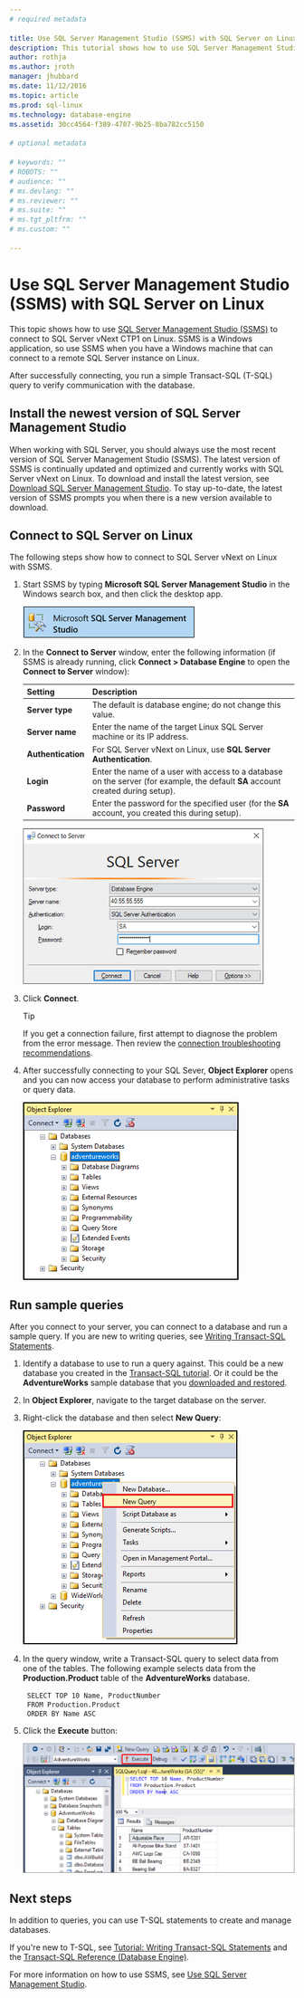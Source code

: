 ```yaml
---
# required metadata

title: Use SQL Server Management Studio (SSMS) with SQL Server on Linux | SQL Server vNext CTP1
description: This tutorial shows how to use SQL Server Management Studio on Windows to connect to SQL Server running on Linux. 
author: rothja 
ms.author: jroth 
manager: jhubbard
ms.date: 11/12/2016
ms.topic: article
ms.prod: sql-linux
ms.technology: database-engine
ms.assetid: 30cc4564-f389-4707-9b25-8ba782cc5150

# optional metadata

# keywords: ""
# ROBOTS: ""
# audience: ""
# ms.devlang: ""
# ms.reviewer: ""
# ms.suite: ""
# ms.tgt_pltfrm: ""
# ms.custom: ""

---
```

# Use SQL Server Management Studio (SSMS) with SQL Server on Linux

This topic shows how to use [SQL Server Management Studio (SSMS)](https://msdn.microsoft.com/library/mt238290.aspx) to connect to SQL Server vNext CTP1 on Linux. SSMS is a Windows application, so use SSMS when you have a Windows machine that can connect to a remote SQL Server instance on Linux. 

After successfully connecting, you run a simple Transact-SQL (T-SQL) query to verify communication with the database.

## Install the newest version of SQL Server Management Studio

When working with SQL Server, you should always use the most recent version of SQL Server Management Studio (SSMS). The latest version of SSMS is continually updated and optimized and currently works with SQL Server vNext on Linux. To download and install the latest version, see [Download SQL Server Management Studio](https://msdn.microsoft.com/library/mt238290.aspx). To stay up-to-date, the latest version of SSMS prompts you when there is a new version available to download. 

## Connect to SQL Server on Linux

The following steps show how to connect to SQL Server vNext on Linux with SSMS.

1. Start SSMS by typing **Microsoft SQL Server Management Studio** in the Windows search box, and then click the desktop app.

    ![SQL Server Management Studio](./media/sql-server-linux-connect-and-query-ssms/ssms.png)

2. In the **Connect to Server** window, enter the following information (if SSMS is already running, click **Connect > Database Engine** to open the **Connect to Server** window):

   | Setting | Description |
   |-----|-----|
   | **Server type** | The default is database engine; do not change this value. |
   | **Server name** | Enter the name of the target Linux SQL Server machine or its IP address. |
   | **Authentication** | For SQL Server vNext on Linux, use **SQL Server Authentication**. |
   | **Login** | Enter the name of a user with access to a database on the server (for example, the default **SA** account created during setup). |
   | **Password** | Enter the password for the specified user (for the **SA** account, you created this during setup). |

    ![SQL Server Management Studio: Connect to SQL Database server](./media/sql-server-linux-connect-and-query-ssms/connect.png)

3. Click **Connect**.

    > [!TIP]
    > If you get a connection failure, first attempt to diagnose the problem from the error message. Then review the [connection troubleshooting recommendations](sql-server-linux-connect-and-query.md#troubleshoot).
 
5. After successfully connecting to your SQL Sever, **Object Explorer** opens and you can now access your database to perform administrative tasks or query data.
 
     ![Object explorer](./media/sql-server-linux-connect-and-query-ssms/object-explorer.png)
     
## Run sample queries

After you connect to your server, you can connect to a database and run a sample query. If you are new to writing queries, see [Writing Transact-SQL Statements](https://msdn.microsoft.com/library/ms365303.aspx).

1. Identify a database to use to run a query against. This could be a new database you created in the [Transact-SQL tutorial](https://msdn.microsoft.com/library/ms365303.aspx). Or it could be the **AdventureWorks** sample database that you [downloaded and restored](sql-server-linux-restore-database.md).
2. In **Object Explorer**, navigate to the target database on the server.
2. Right-click the database and then select **New Query**:

	![New query. Connect to SQL Database server: SQL Server Management Studio](./media/sql-server-linux-connect-and-query-ssms/new-query.png)

3. In the query window, write a Transact-SQL query to select data from one of the tables. The following example selects data from the **Production.Product** table of the **AdventureWorks** database.

        SELECT TOP 10 Name, ProductNumber
        FROM Production.Product
        ORDER BY Name ASC

4. Click the **Execute** button:

	![Success. Connect to SQL Database server: SQL Server Management Studio](./media/sql-server-linux-connect-and-query-ssms/execute-query.png)

## Next steps

In addition to queries, you can use T-SQL statements to create and manage databases.

If you're new to T-SQL, see [Tutorial: Writing Transact-SQL Statements](https://msdn.microsoft.com/library/ms365303.aspx) and the [Transact-SQL Reference (Database Engine)](https://msdn.microsoft.com/library/bb510741.aspx).

For more information on how to use SSMS, see [Use SQL Server Management Studio](https://msdn.microsoft.com/library/ms174173.aspx).
